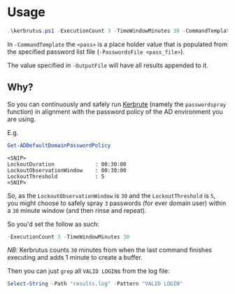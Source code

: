 # Usage

```PowerShell
.\kerbrutus.ps1 -ExecutionCount 3 -TimeWindowMinutes 30 -CommandTemplate '..\kerbrute.exe passwordspray -d domain.local .\users.txt -v "<pass>"' -PasswordsFile .\passwords.txt -OutputFile results.log
```

In `-CommandTemplate` the `<pass>` is a place holder value that is populated from the specified password list file (`-PasswordsFile <pass_file>`).

The value specified in `-OutputFile` will have all results appended to it.

## Why?

So you can continuously and safely run [Kerbrute](https://github.com/ropnop/kerbrute) (namely the `passwordspray` function) in alignment with the password policy of the AD environment you are using.

E.g.
```PowerShell
Get-ADDefaultDomainPasswordPolicy
```
```
<SNIP>
LockoutDuration             : 00:30:00
LockoutObservationWindow    : 00:30:00
LockoutThreshold            : 5
<SNIP>
```

So, as the `LockoutObservationWindow` is `30` and the `LockoutThreshold` is `5`, you might choose to safely spray `3` passwords (for ever domain user) within a `30` minute window (and then rinse and repeat).

So you'd set the follow as such:
```PowerShell
-ExecutionCount 3 -TimeWindowMinutes 30
```

*NB*: Kerbrutus counts `30` minutes from when the last command finishes executing and adds 1 minute to create a buffer.

Then you can just `grep` all `VALID LOGIN`s from the log file:
```PowerShell
Select-String -Path "results.log" -Pattern "VALID LOGIN"
```
